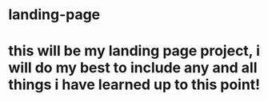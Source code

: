 # landing-page

# this will be my landing page project, i will do my best to include any and all things i have learned up to this point!
